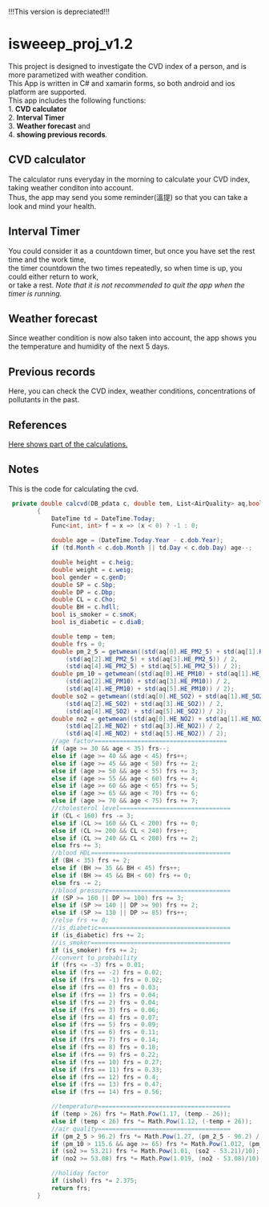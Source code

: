 !!!This version is depreciated!!!
# isweeep_proj_v1.2
 This project is designed to investigate the CVD index of a person, and is more parametized with weather condition.<br />
	This App is written in C# and xamarin forms, so both android and ios platform are supported.<br />
	This app includes the following functions:<br />
	1. **CVD calculator**<br />
	2. **Interval Timer**<br />
	3. **Weather forecast** and <br />
	4. **showing previous records**.<br />
## CVD calculator
The calculator runs everyday in the morning to calculate your CVD index, taking weather conditon into account.<br />
		Thus, the app may send you some reminder(溫提) so that you can take a look and mind your health.<br />
## Interval Timer
 You could consider it as a countdown timer, but once you have set the rest time and the work time, <br />
	the timer countdown the two times repeatedly, so when time is up, you could either return to work, <br />
	or take a rest. *Note that it is not recommended to quit the app when the timer is running.*<br />
## Weather forecast
 Since weather condition is now also taken into account, the app shows you the temperature and humidity
	of the next 5 days.
## Previous records
 Here, you can check the CVD index, weather conditions, concentrations of pollutants in the past.<br />
## References
[Here shows part of the calculations.](https://www.ncbi.nlm.nih.gov/pmc/articles/PMC2279177/)

## Notes
This is the code for calculating the cvd.
```c#
 private double calcvd(DB_pdata c, double tem, List<AirQuality> aq,bool ishol)
        {
            DateTime td = DateTime.Today;
            Func<int, int> f = x => (x < 0) ? -1 : 0;

            double age = (DateTime.Today.Year - c.dob.Year);
            if (td.Month < c.dob.Month || td.Day < c.dob.Day) age--;

            double height = c.heig;
            double weight = c.weig;
            bool gender = c.genD;
            double SP = c.Sbp;
            double DP = c.Dbp;
            double CL = c.Cho;
            double BH = c.hdll;
            bool is_smoker = c.smoK;
            bool is_diabetic = c.diaB;

            double temp = tem;
            double frs = 0;
            double pm_2_5 = getwmean((std(aq[0].HE_PM2_5) + std(aq[1].HE_PM2_5)) / 2,
                (std(aq[2].HE_PM2_5) + std(aq[3].HE_PM2_5)) / 2,
                (std(aq[4].HE_PM2_5) + std(aq[5].HE_PM2_5)) / 2);
            double pm_10 = getwmean((std(aq[0].HE_PM10) + std(aq[1].HE_PM10)) / 2,
                (std(aq[2].HE_PM10) + std(aq[3].HE_PM10)) / 2,
                (std(aq[4].HE_PM10) + std(aq[5].HE_PM10)) / 2);
            double so2 = getwmean((std(aq[0].HE_SO2) + std(aq[1].HE_SO2)) / 2,
                (std(aq[2].HE_SO2) + std(aq[3].HE_SO2)) / 2,
                (std(aq[4].HE_SO2) + std(aq[5].HE_SO2)) / 2);
            double no2 = getwmean((std(aq[0].HE_NO2) + std(aq[1].HE_NO2)) / 2,
                (std(aq[2].HE_NO2) + std(aq[3].HE_NO2)) / 2,
                (std(aq[4].HE_NO2) + std(aq[5].HE_NO2)) / 2);
            //age factor=====================================
            if (age >= 30 && age < 35) frs--;
            else if (age >= 40 && age < 45) frs++;
            else if (age >= 45 && age < 50) frs += 2;
            else if (age >= 50 && age < 55) frs += 3;
            else if (age >= 55 && age < 60) frs += 4;
            else if (age >= 60 && age < 65) frs += 5;
            else if (age >= 65 && age < 70) frs += 6;
            else if (age >= 70 && age < 75) frs += 7;
            //cholesterol level===============================
            if (CL < 160) frs -= 3;
            else if (CL >= 160 && CL < 200) frs += 0;
            else if (CL >= 200 && CL < 240) frs++;
            else if (CL >= 240 && CL < 280) frs += 2;
            else frs += 3;
            //blood HDL=======================================
            if (BH < 35) frs += 2;
            else if (BH >= 35 && BH < 45) frs++;
            else if (BH >= 45 && BH < 60) frs += 0;
            else frs -= 2;
            //blood pressure==================================
            if (SP >= 160 || DP >= 100) frs += 3;
            else if (SP >= 140 || DP >= 90) frs += 2;
            else if (SP >= 130 || DP >= 85) frs++;
            //else frs += 0;
            //is_diabetic=====================================
            if (is_diabetic) frs += 2;
            //is_smoker=======================================
            if (is_smoker) frs += 2;
            //convert to probability
            if (frs <= -3) frs = 0.01;
            else if (frs == -2) frs = 0.02;
            else if (frs == -1) frs = 0.02;
            else if (frs == 0) frs = 0.03;
            else if (frs == 1) frs = 0.04;
            else if (frs == 2) frs = 0.04;
            else if (frs == 3) frs = 0.06;
            else if (frs == 4) frs = 0.07;
            else if (frs == 5) frs = 0.09;
            else if (frs == 6) frs = 0.11;
            else if (frs == 7) frs = 0.14;
            else if (frs == 8) frs = 0.18;
            else if (frs == 9) frs = 0.22;
            else if (frs == 10) frs = 0.27;
            else if (frs == 11) frs = 0.33;
            else if (frs == 12) frs = 0.4;
            else if (frs == 13) frs = 0.47;
            else if (frs == 14) frs = 0.56;

            //temperature=====================================
            if (temp > 26) frs *= Math.Pow(1.17, (temp - 26));
            else if (temp < 26) frs *= Math.Pow(1.12, (-temp + 26));
            //air quality=====================================
            if (pm_2_5 > 96.2) frs *= Math.Pow(1.27, (pm_2_5 - 96.2) / 10);
            if (pm_10 > 115.6 && age >= 65) frs *= Math.Pow(1.012, (pm_10 - 115.6) / 10);
            if (so2 >= 53.21) frs *= Math.Pow(1.01, (so2 - 53.21)/10);
            if (no2 >= 53.08) frs *= Math.Pow(1.019, (no2 - 53.08)/10);

            //holiday factor
            if (ishol) frs *= 2.375;
            return frs;
        }
```
